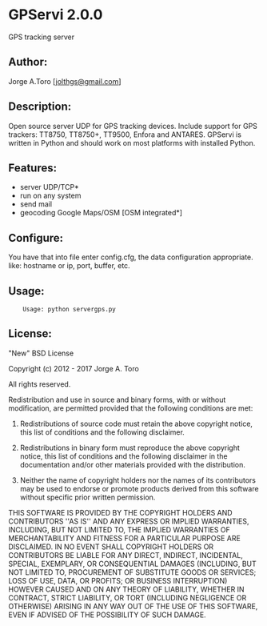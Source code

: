 # GPServi 2.0.0

GPS tracking server


## Author: 

Jorge A.Toro [jolthgs@gmail.com]


## Description:

Open source server UDP for GPS tracking devices. Include support for GPS trackers: TT8750, TT8750+, TT9500, Enfora and ANTARES.
GPServi is written in Python and should work on most platforms with installed Python.


## Features:

- server UDP/TCP*
- run on any system
- send mail 
- geocoding Google Maps/OSM [OSM integrated*]


## Configure:

You have that into file enter config.cfg, the data configuration appropriate.
like: hostname or ip, port, buffer, etc.


## Usage:
```
    Usage: python servergps.py 
```

## License:

"New" BSD License

Copyright (c) 2012 - 2017 Jorge A. Toro

All rights reserved.

Redistribution and use in source and binary forms, with or without
modification, are permitted provided that the following conditions
are met:

1. Redistributions of source code must retain the above copyright
   notice, this list of conditions and the following disclaimer.

2. Redistributions in binary form must reproduce the above copyright
   notice, this list of conditions and the following disclaimer in the
   documentation and/or other materials provided with the distribution.

3. Neither the name of copyright holders nor the names of its
   contributors may be used to endorse or promote products derived
   from this software without specific prior written permission.

THIS SOFTWARE IS PROVIDED BY THE COPYRIGHT HOLDERS AND CONTRIBUTORS
''AS IS'' AND ANY EXPRESS OR IMPLIED WARRANTIES, INCLUDING, BUT NOT LIMITED
TO, THE IMPLIED WARRANTIES OF MERCHANTABILITY AND FITNESS FOR A PARTICULAR
PURPOSE ARE DISCLAIMED.  IN NO EVENT SHALL COPYRIGHT HOLDERS OR CONTRIBUTORS
BE LIABLE FOR ANY DIRECT, INDIRECT, INCIDENTAL, SPECIAL, EXEMPLARY, OR
CONSEQUENTIAL DAMAGES (INCLUDING, BUT NOT LIMITED TO, PROCUREMENT OF
SUBSTITUTE GOODS OR SERVICES; LOSS OF USE, DATA, OR PROFITS; OR BUSINESS
INTERRUPTION) HOWEVER CAUSED AND ON ANY THEORY OF LIABILITY, WHETHER IN
CONTRACT, STRICT LIABILITY, OR TORT (INCLUDING NEGLIGENCE OR OTHERWISE)
ARISING IN ANY WAY OUT OF THE USE OF THIS SOFTWARE, EVEN IF ADVISED OF THE
POSSIBILITY OF SUCH DAMAGE.
